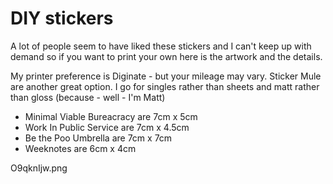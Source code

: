 # DIY stickers

A lot of people seem to have liked these stickers and I can't keep up with demand so if you want to print your own here is the artwork and the details.

My printer preference is Diginate - but your mileage may vary. Sticker Mule are another great option. I go for singles rather than sheets and matt rather than gloss (because - well - I'm Matt)

- Minimal Viable Bureacracy are 7cm x 5cm 
- Work In Public Service are 7cm x 4.5cm
- Be the Poo Umbrella are 7cm x 7cm
- Weeknotes are 6cm x 4cm

O9qknIjw.png





